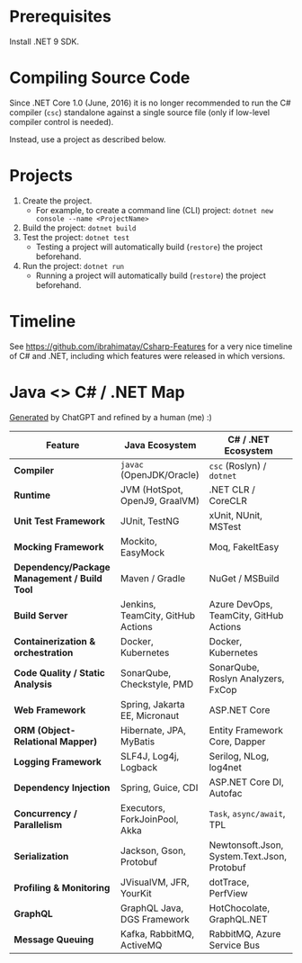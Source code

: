 # Prerequisites
Install .NET 9 SDK.

# Compiling Source Code
Since .NET Core 1.0 (June, 2016) it is no longer recommended to run the C# compiler (`csc`) standalone against a single source file (only if low-level compiler control is needed).

Instead, use a project as described below.

# Projects
1. Create the project. 
   * For example, to create a command line (CLI) project: `dotnet new console --name <ProjectName>`
1. Build the project: `dotnet build`
1. Test the project: `dotnet test`
   * Testing a project will automatically build (`restore`) the project beforehand.
1. Run the project: `dotnet run`
   * Running a project will automatically build (`restore`) the project beforehand.

# Timeline
See https://github.com/ibrahimatay/Csharp-Features for a very nice timeline of C# and .NET, including which features were released in which versions.

# Java <> C# / .NET Map
[Generated](https://chatgpt.com/share/67dd5cfd-4364-8007-98ed-ffd5b26bd70d) by ChatGPT and refined by a human (me) :)

| Feature                                          | Java Ecosystem                    | C# / .NET Ecosystem          |
|------------------------------------------------- |-----------------------------------|------------------------------|
| **Compiler**                                     | `javac` (OpenJDK/Oracle)          | `csc` (Roslyn) / `dotnet`    |
| **Runtime**                                      | JVM (HotSpot, OpenJ9, GraalVM)    | .NET CLR / CoreCLR           |
| **Unit Test Framework**                          | JUnit, TestNG                     | xUnit, NUnit, MSTest         |
| **Mocking Framework**                            | Mockito, EasyMock                 | Moq, FakeItEasy              |
| **Dependency/Package Management / Build Tool**   | Maven / Gradle                    | NuGet / MSBuild              |
| **Build Server**                                 | Jenkins, TeamCity, GitHub Actions | Azure DevOps, TeamCity, GitHub Actions |
| **Containerization & orchestration**             | Docker, Kubernetes                | Docker, Kubernetes           |
| **Code Quality / Static Analysis**               | SonarQube, Checkstyle, PMD        | SonarQube, Roslyn Analyzers, FxCop |
| **Web Framework**                                | Spring, Jakarta EE, Micronaut     | ASP.NET Core                 |
| **ORM (Object-Relational Mapper)**               | Hibernate, JPA, MyBatis           | Entity Framework Core, Dapper |
| **Logging Framework**                            | SLF4J, Log4j, Logback             | Serilog, NLog, log4net       |
| **Dependency Injection**                         | Spring, Guice, CDI                | ASP.NET Core DI, Autofac     |
| **Concurrency / Parallelism**                    | Executors, ForkJoinPool, Akka     | `Task`, `async/await`, TPL   |
| **Serialization**                                | Jackson, Gson, Protobuf           | Newtonsoft.Json, System.Text.Json, Protobuf |
| **Profiling & Monitoring**                       | JVisualVM, JFR, YourKit           | dotTrace, PerfView           |
| **GraphQL**                                      | GraphQL Java, DGS Framework       | HotChocolate, GraphQL.NET    |
| **Message Queuing**                              | Kafka, RabbitMQ, ActiveMQ         | RabbitMQ, Azure Service Bus  |
